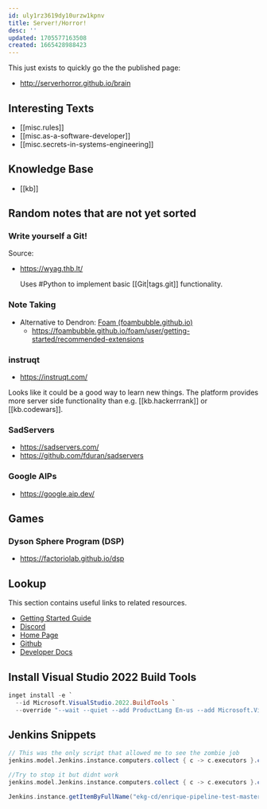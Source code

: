 ```yaml
---
id: uly1rz3619dy10urzw1kpnv
title: Server!/Horror!
desc: ''
updated: 1705577163508
created: 1665428988423
---
```


This just exists to quickly go the the published page:

* http://serverhorror.github.io/brain

## Interesting Texts

* [[misc.rules]]
* [[misc.as-a-software-developer]]
* [[misc.secrets-in-systems-engineering]]

## Knowledge Base

* [[kb]]

## Random notes that are not yet sorted

### Write yourself a Git!

Source:

  * https://wyag.thb.lt/

    Uses #Python to implement basic [[Git|tags.git]] functionality.

### Note Taking

* Alternative to Dendron: [Foam (foambubble.github.io)](https://foambubble.github.io/foam)
  * https://foambubble.github.io/foam/user/getting-started/recommended-extensions

### instruqt

* https://instruqt.com/

Looks like it could be a good way to learn new things.
The platform provides more server side functionality than e.g. [[kb.hackerrrank]] or [[kb.codewars]].

### SadServers

* https://sadservers.com/
* https://github.com/fduran/sadservers

### Google AIPs

* https://google.aip.dev/

## Games

### Dyson Sphere Program (DSP)

* https://factoriolab.github.io/dsp

## Lookup

This section contains useful links to related resources.

* [Getting Started Guide](https://link.dendron.so/6b25)
* [Discord](https://link.dendron.so/6b23)
* [Home Page](https://wiki.dendron.so/)
* [Github](https://link.dendron.so/6b24)
* [Developer Docs](https://docs.dendron.so/)

## Install Visual Studio 2022 Build Tools

```powershell
inget install -e `
  --id Microsoft.VisualStudio.2022.BuildTools `
  --override "--wait --quiet --add ProductLang En-us --add Microsoft.VisualStudio.Workload.NativeDesktop --includeRecommended"
```

## Jenkins Snippets


```groovy
// This was the only script that allowed me to see the zombie job
jenkins.model.Jenkins.instance.computers.collect { c -> c.executors }.collectMany { it.findAll { it.isBusy () } }.each { it -> println(it.getName()); }

//Try to stop it but didnt work
jenkins.model.Jenkins.instance.computers.collect { c -> c.executors }.collectMany { it.findAll { it.isBusy () } }.each { it.stop () }
```

```groovy
Jenkins.instance.getItemByFullName("ekg-cd/enrique-pipeline-test-master").getBuildByNumber(32).finish(hudson.model.Result.ABORTED, new java.io.IOException("Aborting build"));
```

```groovy
```

